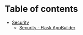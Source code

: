 # Table of contents

* [Security](README.md)
  * [Security - Flask AppBuilder](security/security-flask-appbuilder.md)
